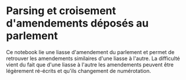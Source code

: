 # Parsing et croisement d'amendements déposés au parlement

Ce notebook lie une liasse d'amendement du parlement et permet de retrouver les amendements similaires d'une liasse à l'autre.
La difficulté vient du fait que d'une liasse à l'autre les amendements peuvent être légèrement ré-écrits et qu'ils changement de numérotation.
